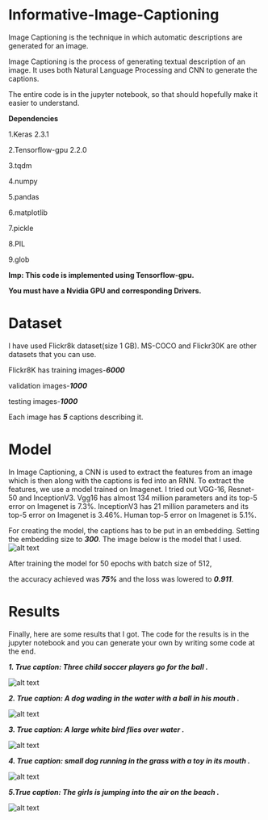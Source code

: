# Informative-Image-Captioning
Image Captioning is the technique in which automatic descriptions are generated for an image.

Image Captioning is the process of generating textual description of an image. It uses both Natural Language Processing and CNN to generate the captions.


The entire code is in the jupyter notebook, so that should hopefully make it easier to understand. 

**Dependencies**

1.Keras 2.3.1

2.Tensorflow-gpu  2.2.0

3.tqdm

4.numpy

5.pandas

6.matplotlib

7.pickle

8.PIL

9.glob

**Imp: This code is implemented using Tensorflow-gpu.**

   **You must have a Nvidia GPU and corresponding Drivers.**

# Dataset
I have used Flickr8k dataset(size 1 GB). MS-COCO and Flickr30K are other datasets that you can use.

Flickr8K has training images-***6000***

validation images-***1000***

testing images-***1000***

Each image has ***5*** captions describing it.

# Model
In Image Captioning, a CNN is used to extract the features from an image which is then along with the captions is fed into an RNN. To extract the features, we use a model trained on Imagenet. I tried out VGG-16, Resnet-50 and InceptionV3. Vgg16 has almost 134 million parameters and its top-5 error on Imagenet is 7.3%. InceptionV3 has 21 million parameters and its top-5 error on Imagenet is 3.46%. Human top-5 error on Imagenet is 5.1%.

For creating the model, the captions has to be put in an embedding. Setting the embedding size to ***300***. The image below is the model that I used.
![alt text](https://github.com/arjavdongaonkar/Informative-Image-Captioning/blob/master/model/2020-06-18%20(14).png?raw=true)

After training the model for 50 epochs with batch size of 512, 

the accuracy achieved was ***75%*** and the loss was lowered to ***0.911***.

# Results #

Finally, here are some results that I got. The code for  the results is in the jupyter notebook and you can generate your own by writing some code at the end.

***1. True caption: Three child soccer players go for the ball .***

![alt text](https://github.com/arjavdongaonkar/Informative-Image-Captioning/blob/master/results/2020-06-18%20(16).png?raw=true)

***2. True caption: A dog wading in the water with a ball in his mouth .***

![alt text](https://github.com/arjavdongaonkar/Informative-Image-Captioning/blob/master/results/2020-06-18%20(15).png?raw=true)

***3. True caption: A large white bird flies over water .***

![alt text](https://github.com/arjavdongaonkar/Informative-Image-Captioning/blob/master/results/2020-06-18%20(11).png?raw=true)

***4. True caption: small dog running in the grass with a toy in its mouth .***

![alt text](https://github.com/arjavdongaonkar/Informative-Image-Captioning/blob/master/results/2020-06-18%20(22).png?raw=true)

***5.True caption: The girls is jumping into the air on the beach .***

![alt text](https://github.com/arjavdongaonkar/Informative-Image-Captioning/blob/master/results/2020-06-18%20(2).png?raw=true)
